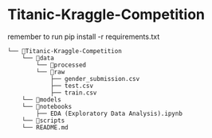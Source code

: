 # Titanic-Kraggle-Competition

remember to run
pip install -r requirements.txt

```
└── 📁Titanic-Kraggle-Competition
    └── 📁data
        └── 📁processed
        └── 📁raw
            ├── gender_submission.csv
            ├── test.csv
            ├── train.csv
    └── 📁models
    └── 📁notebooks
        ├── EDA (Exploratory Data Analysis).ipynb
    └── 📁scripts
    └── README.md
```